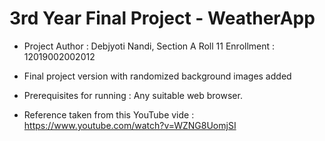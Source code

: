 
# 3rd Year Final Project - WeatherApp

- Project Author : Debjyoti Nandi, Section A Roll 11 Enrollment : 12019002002012

- Final project version with randomized background images added

- Prerequisites for running : Any suitable web browser. 

- Reference taken from this YouTube vide : https://www.youtube.com/watch?v=WZNG8UomjSI



